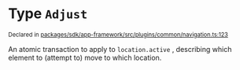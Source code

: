 # Type `Adjust`
<sub>Declared in [packages/sdk/app-framework/src/plugins/common/navigation.ts:123](https://github.com/dxos/dxos/blob/7194736719/packages/sdk/app-framework/src/plugins/common/navigation.ts#L123)</sub>


An atomic transaction to apply to  `location.active` , describing which element to (attempt to) move to which location.



